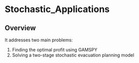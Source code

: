 # Stochastic_Applications
## Overview 
It addresses two main problems: 
1. Finding the optimal profit using GAMSPY
2. Solving a two-stage stochastic evacuation planning model
